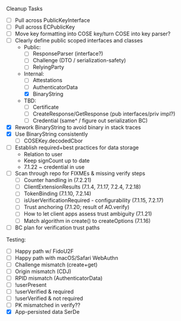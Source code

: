 Cleanup Tasks

- [ ] Pull across PublicKeyInterface
- [ ] Pull across ECPublicKey
- [ ] Move key formatting into COSE key/turn COSE into key parser?
- [ ] Clearly define public scoped interfaces and classes
  - Public:
    - [ ] ResponseParser (interface?)
    - [ ] Challenge (DTO / serialization-safety)
    - [ ] RelyingParty
  - Internal:
    - [ ] Attestations
    - [ ] AuthenticatorData
    - [x] BinaryString
  - TBD:
    - [ ] Certificate
    - [ ] CreateResponse/GetResponse (pub interfaces/priv impl?)
    - [ ] Credential (same^ / figure out serialization BC)
- [x] Rework BinaryString to avoid binary in stack traces
- [x] Use BinaryString consistently
  - [ ] COSEKey.decodedCbor
- [ ] Establish required+best practices for data storage
  - Relation to user
  - Keep signCount up to date
  - 7.1.22 ~ credential in use
- [ ] Scan through repo for FIXMEs & missing verify steps
  - [ ] Counter handling in (7.2.21)
  - [ ] ClientExtensionResults (7.1.4, 7.1.17, 7.2.4, 7.2.18)
  - [ ] TokenBinding (7.1.10, 7.2.14)
  - [ ] isUserVerificationRequired - configurability (7.1.15, 7.2.17)
  - [ ] Trust anchoring (7.1.20; result of AO.verify)
  - [ ] How to let client apps assess trust ambiguity (7.1.21)
  - [ ] Match algorithm in create() to createOptions (7.1.16)
- [ ] BC plan for verification trust paths

Testing:

- [ ] Happy path w/ FidoU2F
- [ ] Happy path with macOS/Safari WebAuthn
- [ ] Challenge mismatch (create+get)
- [ ] Origin mismatch (CDJ)
- [ ] RPID mismatch (AuthenticatorData)
- [ ] !userPresent
- [ ] !userVerified & required
- [ ] !userVerified & not required
- [ ] PK mismatched in verify??
- [x] App-persisted data SerDe
